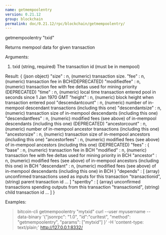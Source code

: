 ```yaml
---
name: getmempoolentry
version: 0.21.12
group: blockchain
permalink: doc/0.21.12/rpc/blockchain/getmempoolentry/
---
```


getmempoolentry "txid"

Returns mempool data for given transaction

Arguments:
1. txid    (string, required) The transaction id (must be in mempool)

Result:
{                           (json object)
    "size" : n,             (numeric) transaction size.
    "fee" : n,              (numeric) transaction fee in BCH(DEPRECATED)
    "modifiedfee" : n,      (numeric) transaction fee with fee deltas used for mining priority (DEPRECATED)
    "time" : n,             (numeric) local time transaction entered pool in seconds since 1 Jan 1970 GMT
    "height" : n,           (numeric) block height when transaction entered pool
    "descendantcount" : n,  (numeric) number of in-mempool descendant transactions (including this one)
    "descendantsize" : n,   (numeric) transaction size of in-mempool descendants (including this one)
    "descendantfees" : n,   (numeric) modified fees (see above) of in-mempool descendants (including this one) (DEPRECATED)
    "ancestorcount" : n,    (numeric) number of in-mempool ancestor transactions (including this one)
    "ancestorsize" : n,     (numeric) transaction size of in-mempool ancestors (including this one)
    "ancestorfees" : n,     (numeric) modified fees (see above) of in-mempool ancestors (including this one) (DEPRECATED)
    "fees" : {
        "base" : n,         (numeric) transaction fee in BCH
        "modified" : n,     (numeric) transaction fee with fee deltas used for mining priority in BCH
        "ancestor" : n,     (numeric) modified fees (see above) of in-mempool ancestors (including this one) in BCH
        "descendant" : n,   (numeric) modified fees (see above) of in-mempool descendants (including this one) in BCH
    }
    "depends" : [           (array) unconfirmed transactions used as inputs for this transaction
        "transactionid",    (string) parent transaction id
       ... ]
    "spentby" : [           (array) unconfirmed transactions spending outputs from this transaction
        "transactionid",    (string) child transaction id
       ... ]
}

Examples:
> bitcoin-cli getmempoolentry "mytxid"
> curl --user myusername --data-binary '{"jsonrpc": "1.0", "id":"curltest", "method": "getmempoolentry", "params": ["mytxid"] }' -H 'content-type: text/plain;' http://127.0.0.1:8332/


